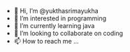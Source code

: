 - 👋 Hi, I’m @yukthasrimayukha
- 👀 I’m interested in programming
- 🌱 I’m currently learning java 
- 💞️ I’m looking to collaborate on coding
- 📫 How to reach me ...

<!---
yukthasrimayukha/yukthasrimayukha is a ✨ special ✨ repository because its `README.md` (this file) appears on your GitHub profile.
You can click the Preview link to take a look at your changes.
--->
